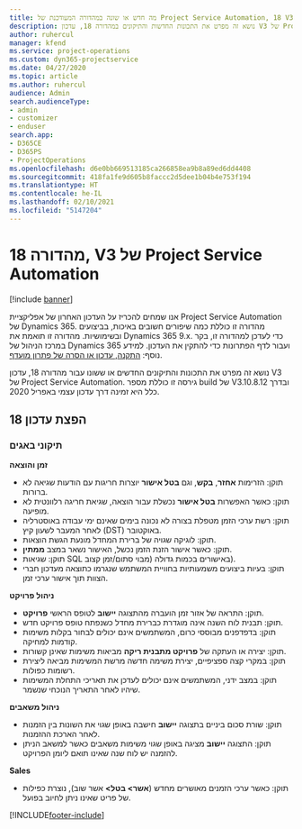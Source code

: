 ```yaml
---
title: מה חדש או שונה במהדורה המעודכנת של Project Service Automation, 18 V3
description: נושא זה מפרט את התכונות החדשות והתיקונים במהדורה 18, עדכון V3 של Project Service Automation.
author: ruhercul
manager: kfend
ms.service: project-operations
ms.custom: dyn365-projectservice
ms.date: 04/27/2020
ms.topic: article
ms.author: ruhercul
audience: Admin
search.audienceType:
- admin
- customizer
- enduser
search.app:
- D365CE
- D365PS
- ProjectOperations
ms.openlocfilehash: d6e0bb669513185ca266858ea9b8a89ed6dd4408
ms.sourcegitcommit: 418fa1fe9d605b8faccc2d5dee1b04b4e753f194
ms.translationtype: HT
ms.contentlocale: he-IL
ms.lasthandoff: 02/10/2021
ms.locfileid: "5147204"
---
```

# <a name="project-service-automation-update-release-18-v3"></a>מהדורה 18, V3 של Project Service Automation

[!include [banner](../includes/psa-now-project-operations.md)]

אנו שמחים להכריז על העדכון האחרון של אפליקציית Project Service Automation של Dynamics 365. מהדורה זו כוללת כמה שיפורים חשובים באיכות, בביצועים ובשימושיות. מהדורה זו תואמת את Dynamics 365 9.x. כדי לעדכן למהדורה זו, בקר במרכז הניהול של Dynamics 365 ועבור לדף הפתרונות כדי להתקין את העדכון. למידע נוסף: [התקנה, עדכון או הסרה של פתרון מועדף](https://docs.microsoft.com/power-platform/admin/install-remove-preferred-solution).

נושא זה מפרט את התכונות והתיקונים החדשים או ששונו עבור מהדורה 18, עדכון V3 של Project Service Automation. גירסה זו כוללת מספר build של V3.10.8.12 ובדרך כלל היא זמינה דרך עדכון עצמי באפריל 2020.

## <a name="update-release-18"></a>הפצת עדכון 18

### <a name="bug-fixes"></a>תיקוני באגים

**זמן והוצאה**

- תוקן: הזרימות **אחזר**, **בקש**, וגם **בטל אישור** יוצרות חריגות עם הודעות שגיאה לא ברורות.
- תוקן: כאשר האפשרות **בטל אישור** נכשלת עבור הוצאה, שגיאת חריגה רלוונטית לא מופיעה.
- תוקן: רשת ערכי הזמן מטפלת בצורה לא נכונה בימים שאינם ימי עבודה באוסטרליה לאחר המעבר לשעון קיץ (DST) באוקטובר.
- תוקן: לוגיקה שגויה של ברירת המחדל מונעת הגשת הוצאות.
- תוקן: כאשר אישור הזנת הזמן נכשל, האישור נשאר במצב **ממתין**.
- תוקן: שגיאות SQL באישורים בכמות גדולה (מבוי סתום/‏‫זמן קצוב‬).
- תוקן: בעיות ביצועים משמעותיות בחוויית המשתמש שנגרמו כתוצאה מעדכון חברי הצוות תוך אישור ערכי זמן.

**ניהול פרויקט**

- תוקן: התראה של אזור זמן הועברה מהתצוגה **יישוב‬** לטופס הראשי **פרויקט**.
- תוקן: תבנית לוח השנה אינה מוגדרת כברירת מחדל כשנפתח טופס פרויקט חדש.
- תוקן: בדפדפנים מבוססי כרום, המשתמשים אינם יכולים לבחור בקלות משימות קודמות למחיקה.
- תוקן: יצירה או העתקה של **פרויקט מתבנית ריקה** מביאות משימות שאינן קשורות.
- תוקן: במקרי קצה ספציפיים, יצירת משימה חדשה מרשת המשימות מביאה ליצירת רשומות כפולות.
- תוקן: במצב ידני, המשתמשים אינם יכולים לעדכן את תאריכי התחלת המשימות שיהיו לאחר התאריך הנוכחי שנשמר.

**ניהול משאבים**

- תוקן: שורת סכום ביניים בתצוגה **יישוב** חישבה באופן שגוי את השונות בין הזמנות לאחר הארכת ההזמנות.
- תוקן: התצוגה **יישוב** מציגה באופן שגוי משימות משאבים כאשר למשאב הניתן להזמנה יש לוח שנה שאינו תואם ליומן הפרויקט.

**Sales**

- תוקן: כאשר ערכי הזמנים מאושרים מחדש (**אשר> בטל>** אשר שוב), נוצרת כפילות של פריט שאינו ניתן לחיוב בפועל.


[!INCLUDE[footer-include](../includes/footer-banner.md)]